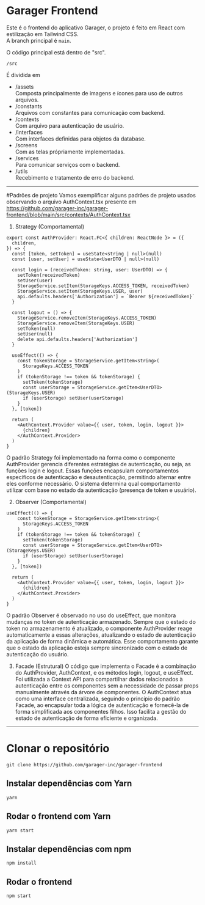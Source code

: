 # Garager Frontend

Este é o frontend do aplicativo Garager, o projeto é feito em React com estilização em Tailwind CSS.  
A branch principal é `main`.

O código principal está dentro de "src".

```
/src
```

É dividida em 

- /assets<br>
Composta principalmente de imagens e ícones para uso de outros arquivos.
- /constants<br>
Arquivos com constantes para comunicação com backend.
- /contexts<br>
Com arquivo para autenticação de usuário.
- /interfaces<br>
Com interfaces definidas para objetos da database.
- /screens<br>
Com as telas própriamente implementadas.
- /services<br>
Para comunicar serviços com o backend.
- /utils<br>
Recebimento e tratamento de erro do backend.

---

#Padrões de projeto
Vamos exemplificar alguns padrões de projeto usados observando o arquivo AuthContext.tsx presente em https://github.com/garager-inc/garager-frontend/blob/main/src/contexts/AuthContext.tsx

1. Strategy (Comportamental)
```
export const AuthProvider: React.FC<{ children: ReactNode }> = ({
  children,
}) => {
  const [token, setToken] = useState<string | null>(null)
  const [user, setUser] = useState<UserDTO | null>(null)

  const login = (receivedToken: string, user: UserDTO) => {
    setToken(receivedToken)
    setUser(user)
    StorageService.setItem(StorageKeys.ACCESS_TOKEN, receivedToken)
    StorageService.setItem(StorageKeys.USER, user)
    api.defaults.headers['Authorization'] = `Bearer ${receivedToken}`
  }

  const logout = () => {
    StorageService.removeItem(StorageKeys.ACCESS_TOKEN)
    StorageService.removeItem(StorageKeys.USER)
    setToken(null)
    setUser(null)
    delete api.defaults.headers['Authorization']
  }

  useEffect(() => {
    const tokenStorage = StorageService.getItem<string>(
      StorageKeys.ACCESS_TOKEN
    )
    if (tokenStorage !== token && tokenStorage) {
      setToken(tokenStorage)
      const userStorage = StorageService.getItem<UserDTO>(StorageKeys.USER)
      if (userStorage) setUser(userStorage)
    }
  }, [token])

  return (
    <AuthContext.Provider value={{ user, token, login, logout }}>
      {children}
    </AuthContext.Provider>
  )
}
```
O padrão Strategy foi implementado na forma como o componente AuthProvider gerencia diferentes estratégias de autenticação, ou seja, as funções login e logout. Essas funções encapsulam comportamentos específicos de autenticação e desautenticação, permitindo alternar entre eles conforme necessário. O sistema determina qual comportamento utilizar com base no estado da autenticação (presença de token e usuário).

2. Observer (Comportamental)
```
useEffect(() => {
    const tokenStorage = StorageService.getItem<string>(
      StorageKeys.ACCESS_TOKEN
    )
    if (tokenStorage !== token && tokenStorage) {
      setToken(tokenStorage)
      const userStorage = StorageService.getItem<UserDTO>(StorageKeys.USER)
      if (userStorage) setUser(userStorage)
    }
  }, [token])

  return (
    <AuthContext.Provider value={{ user, token, login, logout }}>
      {children}
    </AuthContext.Provider>
  )
}
```   
O padrão Observer é observado no uso do useEffect, que monitora mudanças no token de autenticação armazenado. Sempre que o estado do token no armazenamento é atualizado, o componente AuthProvider reage automaticamente a essas alterações, atualizando o estado de autenticação da aplicação de forma dinâmica e automática. Esse comportamento garante que o estado da aplicação esteja sempre sincronizado com o estado de autenticação do usuário.

3. Facade (Estrutural)
O código que implementa o Facade é a combinação do AuthProvider, AuthContext, e os métodos login, logout, e useEffect.<br>
Foi utilizada a Context API para compartilhar dados relacionados à autenticação entre os componentes sem a necessidade de passar props manualmente através da árvore de componentes. O AuthContext atua como uma interface centralizada, seguindo o princípio do padrão Facade, ao encapsular toda a lógica de autenticação e fornecê-la de forma simplificada aos componentes filhos. Isso facilita a gestão do estado de autenticação de forma eficiente e organizada.

---

# Clonar o repositório
```
git clone https://github.com/garager-inc/garager-frontend
```
## Instalar dependências com Yarn
```
yarn
```
## Rodar o frontend com Yarn
```
yarn start
```
## Instalar dependências com npm
```
npm install
```
## Rodar o frontend
```
npm start
```
